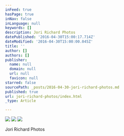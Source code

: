 ```yaml
---
inFeed: true
hasPage: true
inNav: false
inLanguage: null
keywords: []
description: Jori Richard Photos
datePublished: '2016-04-30T15:00:17.714Z'
dateModified: '2016-04-30T15:00:00.045Z'
title: ''
author: []
authors: []
publisher:
  name: null
  domain: null
  url: null
  favicon: null
starred: false
sourcePath: _posts/2016-04-30-jori-richard-photos.md
published: true
url: jori-richard-photos/index.html
_type: Article

---
```

![](https://the-grid-user-content.s3-us-west-2.amazonaws.com/c843587c-cdb3-470d-b8b7-a6c412d840c6.jpg)
![](https://the-grid-user-content.s3-us-west-2.amazonaws.com/d9192911-4121-4d92-984d-aa46820eaee2.jpg)
![](https://the-grid-user-content.s3-us-west-2.amazonaws.com/f36b6eab-66f9-4a83-a6e8-f7e2a13b7d22.jpg)

Jori Richard Photos